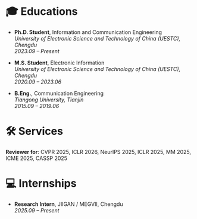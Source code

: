 # 🎓 Educations
- **Ph.D. Student**, Information and Communication Engineering  
  *University of Electronic Science and Technology of China (UESTC), Chengdu*  
  *2023.09 – Present*  

- **M.S. Student**, Electronic Information  
  *University of Electronic Science and Technology of China (UESTC), Chengdu*  
  *2020.09 – 2023.06*  

- **B.Eng.**, Communication Engineering  
  *Tiangong University, Tianjin*  
  *2015.09 – 2019.06*


# 🛠️ Services
**Reviewer for**: CVPR 2025, ICLR 2026, NeurIPS 2025, ICLR 2025, MM 2025, ICME 2025, CASSP 2025



# 💻 Internships
- **Research Intern**, JIIGAN / MEGVII, Chengdu  
  *2025.09 – Present*  


<div style="max-width:200px; margin:100px auto;">
<script type='text/javascript' id='mapmyvisitors' src='https://mapmyvisitors.com/map.js?cl=cea575&w=300&t=tt&d=eCIqkeZatOuSjVOMqShAlNdiRu33m_L1Kkr3tQSZjo0&co=ffffff&cmo=3acc3a&cmn=ff5353&ct=000000'></script>
</div>
